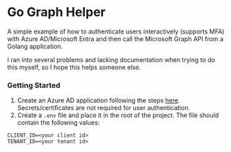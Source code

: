 # Go Graph Helper
A simple example of how to authenticate users interactively (supports MFA) with Azure AD/Microsoft Entra and then call the Microsoft Graph API from a Golang application.

I ran into several problems and lacking documentation when trying to do this myself, so I hope this helps someone else.

### Getting Started
1. Create an Azure AD application following the steps [here](https://docs.microsoft.com/en-us/azure/active-directory/develop/quickstart-register-app). Secrets/certificates are not required for user authentication.
2. Create a `.env` file and place it in the root of the project. The file should contain the following values:
```env
CLIENT_ID=<your client id>
TENANT_ID=<your tenant id>
```
